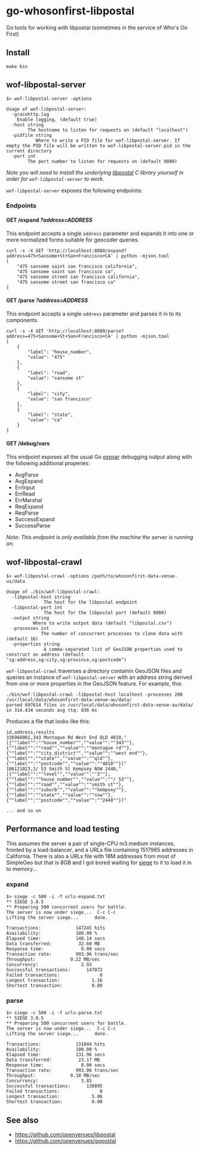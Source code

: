 # go-whosonfirst-libpostal

Go tools for working with libpostal (sometimes in the service of Who's On First)

## Install

```
make bin
```

## wof-libpostal-server

```
$> wof-libpostal-server -options

Usage of wof-libpostal-server:
  -gracehttp.log
	Enable logging. (default true)
  -host string
    	The hostname to listen for requests on (default "localhost")
  -pidfile string
    	   Where to write a PID file for wof-libpostal-server. If empty the PID file will be written to wof-libpostal-server.pid in the current directory
  -port int
    	The port number to listen for requests on (default 8080)
```

_Note you will need to install the underlying [libpostal](https://github.com/openvenues/libpostal) C library yourself in order for `wof-libpostal-server` to work._

`wof-libpostal-server` exposes the following endpoints:

### Endpoints

#### GET /expand _?address=ADDRESS_

This endpoint accepts a single `address` parameter and expands it into one or more normalized forms suitable for geocoder queries.

```
curl -s -X GET 'http://localhost:8080/expand?address=475+Sansome+St+San+Francisco+CA' | python -mjson.tool
[
    "475 sansome saint san francisco california",
    "475 sansome saint san francisco ca",
    "475 sansome street san francisco california",
    "475 sansome street san francisco ca"
]
```

#### GET /parse _?address=ADDRESS_

This endpoint accepts a single `address` parameter and parses it in to its components.

```
curl -s -X GET 'http://localhost:8080/parse?address=475+Sansome+St+San+Francisco+CA' | python -mjson.tool
[
    {
        "label": "house_number",
        "value": "475"
    },
    {
        "label": "road",
        "value": "sansome st"
    },
    {
        "label": "city",
        "value": "san francisco"
    },
    {
        "label": "state",
        "value": "ca"
    }
]
```

#### GET /debug/vars

This endpoint exposes all the usual Go [expvar](https://golang.org/pkg/expvar/) debugging output along with the following additional properies:

* AvgParse
* AvgExpand
* ErrInput
* ErrRead
* ErrMarshal
* ReqExpand
* ReqParse
* SuccessExpand
* SuccessParse

_Note: This endpoint is only available from the machine the server is running on._

## wof-libpostal-crawl

```
$> wof-libpostal-crawl -options /path/to/whosonfirst-data-venue-us/data

Usage of ./bin/wof-libpostal-crawl:
  -libpostal-host string
    		  The host for the libpostal endpoint
  -libpostal-port int
    		  The host for the libpostal port (default 8080)
  -output string
    	  Where to write output data (default "libpostal.csv")
  -processes int
    	     The number of concurrent processes to clone data with (default 16)
  -properties string
    	      A comma-separated list of GeoJSON properties used to construct an address (default "sg:address,sg:city,sg:province,sg:postcode")
```

`wof-libpostal-crawl` traverses a directory containin GeoJSON files and queries an instance of `wof-libpostal-server` with an address string derived from one or more properties in the GeoJSON feature. For example, this:

```
./bin/wof-libpostal-crawl -libpostal-host localhost -processes 200 /usr/local/data/whosonfirst-data-venue-au/data/
parsed 697614 files in /usr/local/data/whosonfirst-data-venue-au/data/ in 314.434 seconds avg ttq: 836 ms
```

Produces a file that looks like this:

```
id,address,results
336966001,343 Montague Rd West End QLD 4810,"[{""label"":""house_number"",""value"":""343""},{""label"":""road"",""value"":""montague rd""},{""label"":""city_district"",""value"":""west end""},{""label"":""state"",""value"":""qld""},{""label"":""postcode"",""value"":""4810""}]"
186121023,3/ 53 Smith St Kempsey NSW 2440,"[{""label"":""level"",""value"":""3""},{""label"":""house_number"",""value"":""/ 53""},{""label"":""road"",""value"":""smith st""},{""label"":""suburb"",""value"":""kempsey""},{""label"":""state"",""value"":""nsw""},{""label"":""postcode"",""value"":""2440""}]"

... and so on
```

## Performance and load testing

This assumes the server a pair of single-CPU m3.medium instances, fronted by a load-balancer, and a URLs file containing 1517965 addresses in California. There is also a URLs file with 18M addresses from most of SimpleGeo but that is 8GB and I got bored waiting for [siege](https://www.joedog.org/siege-home/) to it to load it in to memory...

### expand

```
$> siege -c 500 -i -f urls-expand.txt
** SIEGE 3.0.5
** Preparing 500 concurrent users for battle.
The server is now under siege...  C-c C-c
Lifting the server siege...      done.

Transactions:		      147245 hits
Availability:		      100.00 %
Elapsed time:		      148.14 secs
Data transferred:	       32.60 MB
Response time:		        0.00 secs
Transaction rate:	      993.96 trans/sec
Throughput:		        0.22 MB/sec
Concurrency:		        2.93
Successful transactions:      147072
Failed transactions:	           0
Longest transaction:	        1.16
Shortest transaction:	        0.00
```

### parse

```
$> siege -c 500 -i -f urls-parse.txt 
** SIEGE 3.0.5
** Preparing 500 concurrent users for battle.
The server is now under siege...  C-c C-c
Lifting the server siege...      done.

Transactions:		      131044 hits
Availability:		      100.00 %
Elapsed time:		      131.96 secs
Data transferred:	       23.17 MB
Response time:		        0.00 secs
Transaction rate:	      993.06 trans/sec
Throughput:		        0.18 MB/sec
Concurrency:		        3.85
Successful transactions:      130895
Failed transactions:	           0
Longest transaction:	        5.06
Shortest transaction:	        0.00 
```

## See also

* https://github.com/openvenues/libpostal
* https://github.com/openvenues/gopostal
